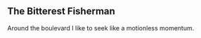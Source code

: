 The Bitterest Fisherman
-----------------------
Around the boulevard I like to seek like a motionless momentum.  
